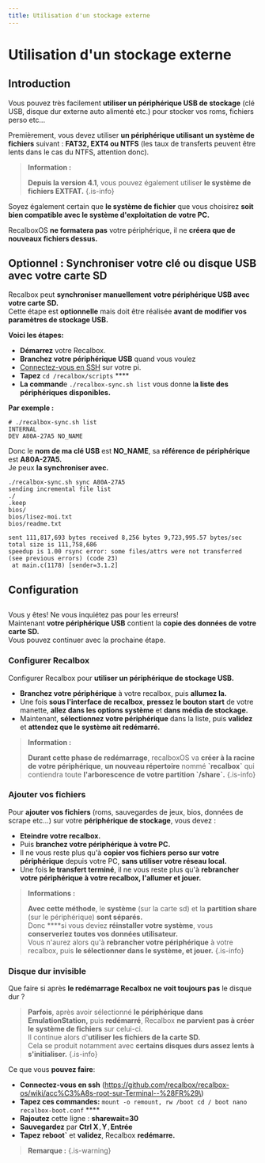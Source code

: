 ```yaml
---
title: Utilisation d'un stockage externe
---
```


# Utilisation d'un stockage externe

## Introduction

Vous pouvez très facilement **utiliser un périphérique USB de stockage** \(clé USB, disque dur externe auto alimenté etc.\) pour stocker vos roms, fichiers perso etc...

Premièrement, vous devez utiliser **un périphérique utilisant un système de fichiers** suivant : **FAT32, EXT4 ou NTFS** \(les taux de transferts peuvent être lents dans le cas du NTFS, attention donc\).


>**Information :**
>
>**Depuis la version 4.1**, vous pouvez également utiliser **le système de fichiers EXTFAT.**
{.is-info}

Soyez également certain que **le système de fichier** que vous choisirez **soit bien compatible avec le système d'exploitation de votre PC.**

RecalboxOS **ne formatera pas** votre périphérique, il ne **créera que de nouveaux fichiers dessus.**

## Optionnel : Synchroniser votre clé ou disque USB avec votre carte SD

Recalbox peut **synchroniser manuellement** **votre périphérique USB avec votre carte SD.**   
Cette étape est **optionnelle** mais doit être réalisée **avant de modifier vos paramètres de stockage USB.** 

**Voici les étapes:**

* **Démarrez** votre Recalbox. 
* **Branchez votre périphérique USB** quand vous voulez 
* [Connectez-vous en SSH](https://github.com/recalbox/recalbox-os/wiki/accès-root-sur-Terminal--%28FR%29) sur votre pi. 
* **Tapez** `cd /recalbox/scripts`  ****
*  **La command**e `./recalbox-sync.sh list` vous donne l**a liste des périphériques disponibles.** 

**Par exemple :**

```text
# ./recalbox-sync.sh list
INTERNAL
DEV A80A-27A5 NO_NAME
```

Donc le **nom de ma clé USB** est **NO\_NAME**, sa **référence de périphérique** est **A80A-27A5.**  
Je peux **la synchroniser avec.**

```text
./recalbox-sync.sh sync A80A-27A5
sending incremental file list
./
.keep
bios/
bios/lisez-moi.txt
bios/readme.txt
```

```text
sent 111,817,693 bytes received 8,256 bytes 9,723,995.57 bytes/sec total size is 111,758,686
speedup is 1.00 rsync error: some files/attrs were not transferred (see previous errors) (code 23)
 at main.c(1178) [sender=3.1.2]
```

## Configuration

## 

Vous y êtes! Ne vous inquiétez pas pour les erreurs!   
Maintenant **votre périphérique USB** contient la **copie des données de votre carte SD.**  
Vous pouvez continuer avec la prochaine étape.

### Configurer Recalbox

Configurer Recalbox pour **utiliser un périphérique de stockage USB.**

* **Branchez votre périphérique** à votre recalbox, puis **allumez la.** 
* Une fois **sous l'interface de recalbox**, **pressez le bouton start** de votre manette, **allez dans les options système** et **dans média de stockage.** 
* Maintenant, **sélectionnez votre périphérique** dans la liste, puis **validez** et **attendez que le système ait redémarré.**


>**Information :**
>
>**Durant cette phase de redémarrage**, recalboxOS va **créer à la racine de votre périphérique**, **un nouveau répertoire** nommé **\`recalbox\`** qui contiendra toute **l'arborescence de votre partition \`/share\`.**
{.is-info}



### Ajouter vos fichiers

Pour **ajouter vos fichiers** \(roms, sauvegardes de jeux, bios, données de scrape etc...\) sur votre **périphérique de stockage**, vous devez :

* **Eteindre votre recalbox.** 
* Puis **branchez votre périphérique à votre PC.** 
* Il ne vous reste plus qu'à **copier vos fichiers perso sur votre périphérique** depuis votre PC, **sans utiliser votre réseau local.** 
* Une fois **le transfert terminé**, il ne vous reste plus qu'à **rebrancher votre périphérique à votre recalbox, l'allumer et jouer.**


>**Informations :**
>
>**Avec cette méthode**, le **système** \(sur la carte sd\) et la **partition share** \(sur le périphérique\) **sont séparés.**  
>Donc ****si vous deviez **réinstaller votre système**, vous **conserveriez toutes vos données utilisateur.**   
>Vous n'aurez alors qu'à **rebrancher votre périphérique** à votre recalbox, puis **le sélectionner dans le système, et jouer.**
{.is-info}



### Disque dur invisible

Que faire si après **le redémarrage Recalbox ne voit toujours pas** le disque dur ?


>**Parfois**, après avoir sélectionné **le périphérique dans EmulationStation,** puis **redémarré**, Recalbox **ne parvient pas à créer le système de fichiers** sur celui-ci.  
>Il continue alors d'**utiliser les fichiers de la carte SD.**  
>Cela se produit notamment avec **certains disques durs assez lents à s'initialiser.**
{.is-info}

Ce que vous **pouvez faire**:

* **Connectez-vous en ssh** \(https://github.com/recalbox/recalbox-os/wiki/acc%C3%A8s-root-sur-Terminal--%28FR%29\) 
* **Tapez ces commandes:**  `mount -o remount, rw /boot cd / boot nano recalbox-boot.conf`  ****
* **Rajoutez** cette ligne : **sharewait=30** 
* **Sauvegardez** par **Ctrl X**`,`**Y**`,`**Entrée** 
* **Tapez** **reboot\`** et **validez**, Recalbox **redémarre.**


>**Remarque :**
{.is-warning}






